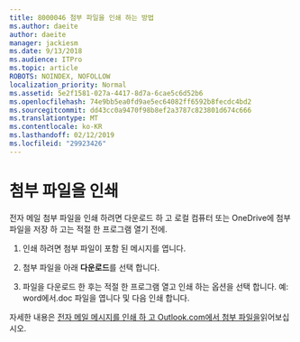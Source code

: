 ```yaml
---
title: 8000046 첨부 파일을 인쇄 하는 방법
ms.author: daeite
author: daeite
manager: jackiesm
ms.date: 9/13/2018
ms.audience: ITPro
ms.topic: article
ROBOTS: NOINDEX, NOFOLLOW
localization_priority: Normal
ms.assetid: 5e2f1581-027a-4417-8d7a-6cae5c6d52b6
ms.openlocfilehash: 74e9bb5ea0fd9ae5ec64082ff6592b8fecdc4bd2
ms.sourcegitcommit: dd43cc0a9470f98b8ef2a3787c823801d674c666
ms.translationtype: MT
ms.contentlocale: ko-KR
ms.lasthandoff: 02/12/2019
ms.locfileid: "29923426"
---
```

# <a name="print-an-attachment"></a>첨부 파일을 인쇄

전자 메일 첨부 파일을 인쇄 하려면 다운로드 하 고 로컬 컴퓨터 또는 OneDrive에 첨부 파일을 저장 하 고는 적절 한 프로그램 열기 전에.
  
1. 인쇄 하려면 첨부 파일이 포함 된 메시지를 엽니다.
    
2. 첨부 파일을 아래 **다운로드**를 선택 합니다. 
    
3. 파일을 다운로드 한 후는 적절 한 프로그램 열고 인쇄 하는 옵션을 선택 합니다. 예: word에서.doc 파일을 엽니다 및 다음 인쇄 합니다.
    
자세한 내용은 [전자 메일 메시지를 인쇄 하 고 Outlook.com에서 첨부 파일을](https://go.microsoft.com/fwlink/?linkid=2021110&amp;clcid=0x409)읽어보십시오.
  

